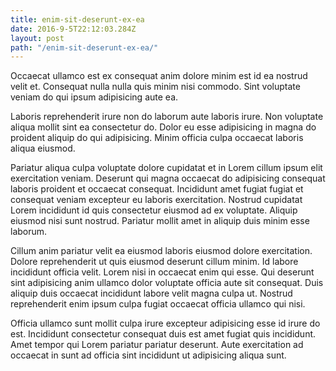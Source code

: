 ```yaml
---
title: enim-sit-deserunt-ex-ea
date: 2016-9-5T22:12:03.284Z
layout: post
path: "/enim-sit-deserunt-ex-ea/"
---
```


Occaecat ullamco est ex consequat anim dolore minim est id ea nostrud velit et. Consequat nulla nulla quis minim nisi commodo. Sint voluptate veniam do qui ipsum adipisicing aute ea.

Laboris reprehenderit irure non do laborum aute laboris irure. Non voluptate aliqua mollit sint ea consectetur do. Dolor eu esse adipisicing in magna do proident aliquip do qui adipisicing. Minim officia culpa occaecat laboris aliqua eiusmod.

Pariatur aliqua culpa voluptate dolore cupidatat et in Lorem cillum ipsum elit exercitation veniam. Deserunt qui magna occaecat do adipisicing consequat laboris proident et occaecat consequat. Incididunt amet fugiat fugiat et consequat veniam excepteur eu laboris exercitation. Nostrud cupidatat Lorem incididunt id quis consectetur eiusmod ad ex voluptate. Aliquip eiusmod nisi sunt nostrud. Pariatur mollit amet in aliquip duis minim esse laborum.

Cillum anim pariatur velit ea eiusmod laboris eiusmod dolore exercitation. Dolore reprehenderit ut quis eiusmod deserunt cillum minim. Id labore incididunt officia velit. Lorem nisi in occaecat enim qui esse. Qui deserunt sint adipisicing anim ullamco dolor voluptate officia aute sit consequat. Duis aliquip duis occaecat incididunt labore velit magna culpa ut. Nostrud reprehenderit enim ipsum culpa fugiat occaecat officia ullamco qui nisi.

Officia ullamco sunt mollit culpa irure excepteur adipisicing esse id irure do est. Incididunt consectetur consequat duis est amet fugiat quis incididunt. Amet tempor qui Lorem pariatur pariatur deserunt. Aute exercitation ad occaecat in sunt ad officia sint incididunt ut adipisicing aliqua sunt.